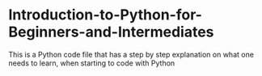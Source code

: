 # Introduction-to-Python-for-Beginners-and-Intermediates
This is a Python code file that has a step by step explanation on what one needs to learn, when starting to code with Python

